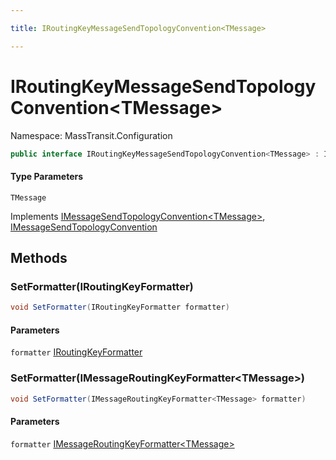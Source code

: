 ```yaml
---

title: IRoutingKeyMessageSendTopologyConvention<TMessage>

---
```


# IRoutingKeyMessageSendTopologyConvention\<TMessage\>

Namespace: MassTransit.Configuration

```csharp
public interface IRoutingKeyMessageSendTopologyConvention<TMessage> : IMessageSendTopologyConvention<TMessage>, IMessageSendTopologyConvention
```

#### Type Parameters

`TMessage`<br/>

Implements [IMessageSendTopologyConvention\<TMessage\>](../../masstransit-abstractions/masstransit-configuration/imessagesendtopologyconvention-1), [IMessageSendTopologyConvention](../../masstransit-abstractions/masstransit-configuration/imessagesendtopologyconvention)

## Methods

### **SetFormatter(IRoutingKeyFormatter)**

```csharp
void SetFormatter(IRoutingKeyFormatter formatter)
```

#### Parameters

`formatter` [IRoutingKeyFormatter](../masstransit-transports/iroutingkeyformatter)<br/>

### **SetFormatter(IMessageRoutingKeyFormatter\<TMessage\>)**

```csharp
void SetFormatter(IMessageRoutingKeyFormatter<TMessage> formatter)
```

#### Parameters

`formatter` [IMessageRoutingKeyFormatter\<TMessage\>](../masstransit-transports/imessageroutingkeyformatter-1)<br/>
